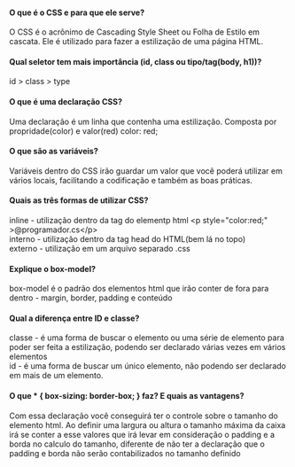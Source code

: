 #### O que é o CSS e para que ele serve?

O CSS é o acrônimo de Cascading Style Sheet ou Folha de Estilo em cascata. Ele é utilizado para fazer a estilização de uma página HTML.

#### Qual seletor tem mais importância (id, class ou tipo/tag(body, h1))?

id > class > type

#### O que é uma declaração CSS?

Uma declaração é um linha que contenha uma estilização. Composta por propridade(color) e valor(red) color: red;

#### O que são as variáveis?

Variáveis dentro do CSS irão guardar um valor que você poderá utilizar em vários locais, facilitando a codificação e também as boas práticas.

#### Quais as três formas de utilizar CSS?

inline - utilização dentro da tag do elementp html &lt;p style="color:red;" >@programador.cs&lt;/p>  
interno - utilização dentro da tag head do HTML(bem lá no topo)  
externo - utilização em um arquivo separado .css

#### Explique o box-model?

box-model é o padrão dos elementos html que irão conter de fora para dentro - margin, border, padding e conteúdo

#### Qual a diferença entre ID e classe?

classe - é uma forma de buscar o elemento ou uma série de elemento para poder ser feita a estilização, podendo ser declarado várias vezes em vários elementos  
id - é uma forma de buscar um único elemento, não podendo ser declarado em mais de um elemento.

#### O que \* { box-sizing: border-box; } faz? E quais as vantagens?

Com essa declaração você conseguirá ter o controle sobre o tamanho do elemento html. Ao definir uma largura ou altura o tamanho máxima da caixa irá se conter a esse valores que irá levar em consideração o padding e a borda no calculo do tamanho, diferente de não ter a declaração que o padding e borda não serão contabilizados no tamanho definido
